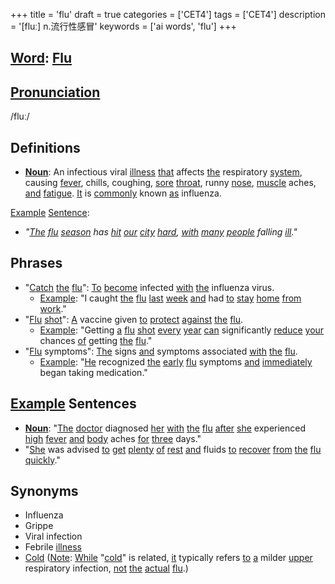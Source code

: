 +++
title = 'flu'
draft = true
categories = ['CET4']
tags = ['CET4']
description = '[fluː] n.流行性感冒'
keywords = ['ai words', 'flu']
+++

## [Word](/post/word/): [Flu](/post/flu/)

## [Pronunciation](/post/pronunciation/)
/fluː/

## Definitions
- **[Noun](/post/noun/)**: An infectious viral [illness](/post/illness/) [that](/post/that/) affects [the](/post/the/) respiratory [system](/post/system/), causing [fever](/post/fever/), chills, coughing, [sore](/post/sore/) [throat](/post/throat/), runny [nose](/post/nose/), [muscle](/post/muscle/) aches, [and](/post/and/) [fatigue](/post/fatigue/). [It](/post/it/) is [commonly](/post/commonly/) known [as](/post/as/) influenza.

[Example](/post/example/) [Sentence](/post/sentence/): 
- _"[The](/post/the/) [flu](/post/flu/) [season](/post/season/) has [hit](/post/hit/) [our](/post/our/) [city](/post/city/) [hard](/post/hard/), [with](/post/with/) [many](/post/many/) [people](/post/people/) falling [ill](/post/ill/)."_

## Phrases
- "[Catch](/post/catch/) [the](/post/the/) [flu](/post/flu/)": [To](/post/to/) [become](/post/become/) infected [with](/post/with/) [the](/post/the/) influenza virus.
  - [Example](/post/example/): "I caught [the](/post/the/) [flu](/post/flu/) [last](/post/last/) [week](/post/week/) [and](/post/and/) had [to](/post/to/) [stay](/post/stay/) [home](/post/home/) [from](/post/from/) [work](/post/work/)."
- "[Flu](/post/flu/) [shot](/post/shot/)": [A](/post/a/) vaccine given [to](/post/to/) [protect](/post/protect/) [against](/post/against/) [the](/post/the/) [flu](/post/flu/).
  - [Example](/post/example/): "Getting [a](/post/a/) [flu](/post/flu/) [shot](/post/shot/) [every](/post/every/) [year](/post/year/) [can](/post/can/) significantly [reduce](/post/reduce/) [your](/post/your/) chances [of](/post/of/) getting [the](/post/the/) [flu](/post/flu/)."
- "[Flu](/post/flu/) symptoms": [The](/post/the/) signs [and](/post/and/) symptoms associated [with](/post/with/) [the](/post/the/) [flu](/post/flu/).
  - [Example](/post/example/): "[He](/post/he/) recognized [the](/post/the/) [early](/post/early/) [flu](/post/flu/) symptoms [and](/post/and/) [immediately](/post/immediately/) began taking medication."

## [Example](/post/example/) Sentences
- **[Noun](/post/noun/)**: "[The](/post/the/) [doctor](/post/doctor/) diagnosed [her](/post/her/) [with](/post/with/) [the](/post/the/) [flu](/post/flu/) [after](/post/after/) [she](/post/she/) experienced [high](/post/high/) [fever](/post/fever/) [and](/post/and/) [body](/post/body/) aches [for](/post/for/) [three](/post/three/) days."
- "[She](/post/she/) was advised [to](/post/to/) [get](/post/get/) [plenty](/post/plenty/) [of](/post/of/) [rest](/post/rest/) [and](/post/and/) fluids [to](/post/to/) [recover](/post/recover/) [from](/post/from/) [the](/post/the/) [flu](/post/flu/) [quickly](/post/quickly/)."

## Synonyms
- Influenza
- Grippe
- Viral infection
- Febrile [illness](/post/illness/)
- [Cold](/post/cold/) ([Note](/post/note/): [While](/post/while/) "[cold](/post/cold/)" is related, [it](/post/it/) typically refers [to](/post/to/) [a](/post/a/) milder [upper](/post/upper/) respiratory infection, [not](/post/not/) [the](/post/the/) [actual](/post/actual/) [flu](/post/flu/).)
